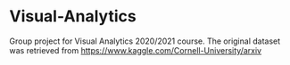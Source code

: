 # Visual-Analytics
Group project for Visual Analytics 2020/2021 course.
The original dataset was retrieved from https://www.kaggle.com/Cornell-University/arxiv 
